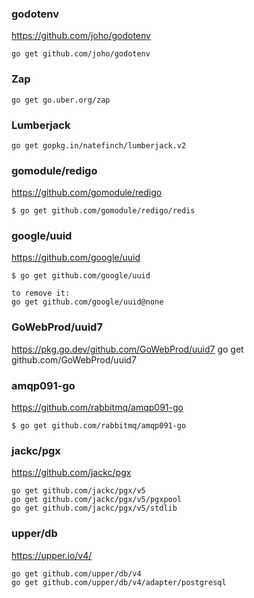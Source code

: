 <!-- --------------------------------------------------------------- -->

### godotenv

https://github.com/joho/godotenv

    go get github.com/joho/godotenv

<!-- --------------------------------------------------------------- -->

###  Zap
    go get go.uber.org/zap

<!-- --------------------------------------------------------------- -->

### Lumberjack

    go get gopkg.in/natefinch/lumberjack.v2


<!-- --------------------------------------------------------------- -->

### gomodule/redigo

https://github.com/gomodule/redigo

    $ go get github.com/gomodule/redigo/redis

<!-- --------------------------------------------------------------- -->

### google/uuid

https://github.com/google/uuid

    $ go get github.com/google/uuid

    to remove it:
    go get github.com/google/uuid@none


### GoWebProd/uuid7

https://pkg.go.dev/github.com/GoWebProd/uuid7
    go get github.com/GoWebProd/uuid7

<!-- --------------------------------------------------------------- -->
### amqp091-go

https://github.com/rabbitmq/amqp091-go

    $ go get github.com/rabbitmq/amqp091-go

<!-- --------------------------------------------------------------- -->

### jackc/pgx

https://github.com/jackc/pgx

    go get github.com/jackc/pgx/v5
    go get github.com/jackc/pgx/v5/pgxpool
	go get github.com/jackc/pgx/v5/stdlib

<!-- --------------------------------------------------------------- -->

### upper/db

https://upper.io/v4/    

    go get github.com/upper/db/v4
    go get github.com/upper/db/v4/adapter/postgresql

<!-- --------------------------------------------------------------- -->